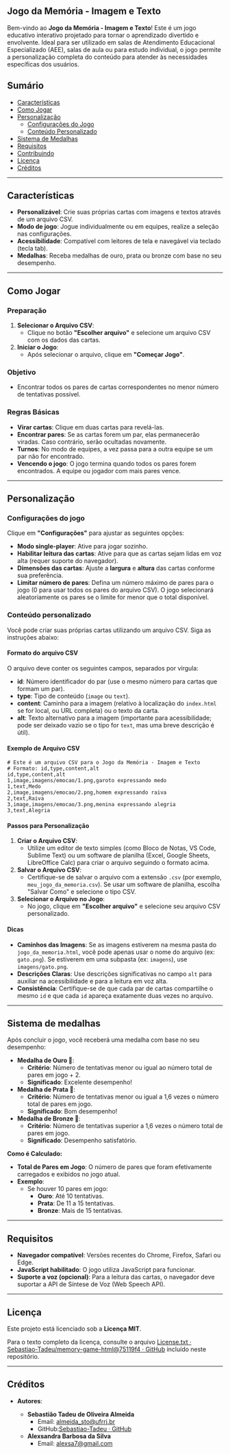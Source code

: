 ## Jogo da Memória - Imagem e Texto

Bem-vindo ao **Jogo da Memória - Imagem e Texto**! Este é um jogo educativo interativo projetado para tornar o aprendizado divertido e envolvente. Ideal para ser utilizado em salas de Atendimento Educacional Especializado (AEE), salas de aula ou para estudo individual, o jogo permite a personalização completa do conteúdo para atender às necessidades específicas dos usuários.

## Sumário

* [Características](#características)
* [Como Jogar](#como-jogar)
* [Personalização](#personalização)
  * [Configurações do Jogo](#configurações-do-jogo)
  * [Conteúdo Personalizado](#conteúdo-personalizado)
* [Sistema de Medalhas](#sistema-de-medalhas)
* [Requisitos](#requisitos)
* [Contribuindo](#contribuindo)
* [Licença](#licença)
* [Créditos](#créditos)

* * *

## Características

* **Personalizável**: Crie suas próprias cartas com imagens e textos através de um arquivo CSV.
* **Modo de jogo**: Jogue individualmente ou em equipes, realize a seleção nas configurações.
* **Acessibilidade**: Compatível com leitores de tela e navegável via teclado (tecla tab).
* **Medalhas**: Receba medalhas de ouro, prata ou bronze com base no seu desempenho.

* * *

## Como Jogar

### Preparação

1. **Selecionar o Arquivo CSV**:
   * Clique no botão **"Escolher arquivo"** e selecione um arquivo CSV com os dados das cartas.
2. **Iniciar o Jogo**:
   * Após selecionar o arquivo, clique em **"Começar Jogo"**.

### Objetivo

* Encontrar todos os pares de cartas correspondentes no menor número de tentativas possível.

### Regras Básicas

* **Virar cartas**: Clique em duas cartas para revelá-las.
* **Encontrar pares**: Se as cartas forem um par, elas permanecerão viradas. Caso contrário, serão ocultadas novamente.
* **Turnos**: No modo de equipes, a vez passa para a outra equipe se um par não for encontrado.
* **Vencendo o jogo**: O jogo termina quando todos os pares forem encontrados. A equipe ou jogador com mais pares vence.

* * *

## Personalização

### Configurações do jogo

Clique em **"Configurações"** para ajustar as seguintes opções:

* **Modo single-player**: Ative para jogar sozinho.
* **Habilitar leitura das cartas**: Ative para que as cartas sejam lidas em voz alta (requer suporte do navegador).
* **Dimensões das cartas**: Ajuste a **largura** e **altura** das cartas conforme sua preferência.
* **Limitar número de pares**: Defina um número máximo de pares para o jogo (0 para usar todos os pares do arquivo CSV). O jogo selecionará aleatoriamente os pares se o limite for menor que o total disponível.

### Conteúdo personalizado

Você pode criar suas próprias cartas utilizando um arquivo CSV. Siga as instruções abaixo:

#### Formato do arquivo CSV

O arquivo deve conter os seguintes campos, separados por vírgula:

* **id**: Número identificador do par (use o mesmo número para cartas que formam um par).
* **type**: Tipo de conteúdo (`image` ou `text`).
* **content**: Caminho para a imagem (relativo à localização do `index.html` se for local, ou URL completa) ou o texto da carta.
* **alt**: Texto alternativo para a imagem (importante para acessibilidade; pode ser deixado vazio se o tipo for `text`, mas uma breve descrição é útil).

#### Exemplo de Arquivo CSV

```csv
# Este é um arquivo CSV para o Jogo da Memória - Imagem e Texto
# Formato: id,type,content,alt
id,type,content,alt
1,image,imagens/emocao/1.png,garoto expressando medo
1,text,Medo
2,image,imagens/emocao/2.png,homem expressando raiva
2,text,Raiva
3,image,imagens/emocao/3.png,menina expressando alegria
3,text,Alegria
```

#### Passos para Personalização

1. **Criar o Arquivo CSV**:
   * Utilize um editor de texto simples (como Bloco de Notas, VS Code, Sublime Text) ou um software de planilha (Excel, Google Sheets, LibreOffice Calc) para criar o arquivo seguindo o formato acima.
2. **Salvar o Arquivo CSV**:
   * Certifique-se de salvar o arquivo com a extensão `.csv` (por exemplo, `meu_jogo_da_memoria.csv`). Se usar um software de planilha, escolha "Salvar Como" e selecione o tipo CSV.
3. **Selecionar o Arquivo no Jogo**:
   * No jogo, clique em **"Escolher arquivo"** e selecione seu arquivo CSV personalizado.

#### Dicas

* **Caminhos das Imagens**: Se as imagens estiverem na mesma pasta do `jogo_da_memoria.html`, você pode apenas usar o nome do arquivo (ex: `gato.png`). Se estiverem em uma subpasta (ex: `imagens`), use `imagens/gato.png`.
* **Descrições Claras**: Use descrições significativas no campo `alt` para auxiliar na acessibilidade e para a leitura em voz alta.
* **Consistência**: Certifique-se de que cada par de cartas compartilhe o mesmo `id` e que cada `id` apareça exatamente duas vezes no arquivo.

* * *

Sistema de medalhas
-------------------

Após concluir o jogo, você receberá uma medalha com base no seu desempenho:

* **Medalha de Ouro 🥇**:
  * **Critério**: Número de tentativas menor ou igual ao número total de pares em jogo + 2.
  * **Significado**: Excelente desempenho!
* **Medalha de Prata 🥈**:
  * **Critério**: Número de tentativas menor ou igual a 1,6 vezes o número total de pares em jogo.
  * **Significado**: Bom desempenho!
* **Medalha de Bronze 🥉**:
  * **Critério**: Número de tentativas superior a 1,6 vezes o número total de pares em jogo.
  * **Significado**: Desempenho satisfatório.

**Como é Calculado:**

* **Total de Pares em Jogo**: O número de pares que foram efetivamente carregados e exibidos no jogo atual.
* **Exemplo**:
  * Se houver 10 pares em jogo:
    * **Ouro**: Até 10 tentativas.
    * **Prata**: De 11 a 15 tentativas.
    * **Bronze**: Mais de 15 tentativas.

* * *

Requisitos
----------

* **Navegador compatível**: Versões recentes do Chrome, Firefox, Safari ou Edge.
* **JavaScript habilitado**: O jogo utiliza JavaScript para funcionar.
* **Suporte a voz (opcional)**: Para a leitura das cartas, o navegador deve suportar a API de Síntese de Voz (Web Speech API).

* * *

Licença
-------

Este projeto está licenciado sob a **Licença MIT**.



Para o texto completo da licença, consulte o arquivo  [License.txt · Sebastiao-Tadeu/memory-game-html@75119f4 · GitHub](https://github.com/Sebastiao-Tadeu/memory-game-html/commit/75119f4f2c19898fbb3a6eedba8a7f9e0b2e5f2d) incluído neste repositório.

* * *

Créditos
--------

* **Autores**:
  
  * **Sebastião Tadeu de Oliveira Almeida**
    * Email: [almeida_sto@ufrrj.br](mailto:almeida_sto@ufrrj.br)
    * GitHub:[Sebastiao-Tadeu · GitHub](https://github.com/Sebastiao-Tadeu)
  * **Alexsandra Barbosa da Silva**
    * Email: [alexsa7@gmail.com](mailto:alexa7@gmail.com)
